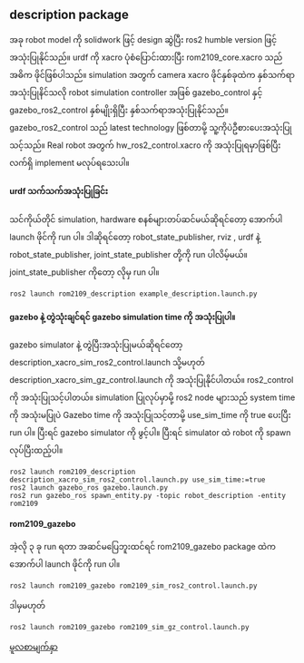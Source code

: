 ## description package

အခု robot model ကို solidwork ဖြင့် design ဆွဲပြီး ros2 humble version ဖြင့် အသုံးပြုနိုင်သည်။ urdf ကို xacro ပုံစံပြောင်းထားပြီး rom2109_core.xacro သည် အဓိက ဖိုင်ဖြစ်ပါသည်။ simulation အတွက် camera xacro ဖိုင်နှစ်ခုထဲက နှစ်သက်ရာ အသုံးပြုနိင်သလို robot simulation controller အဖြစ် gazebo_control နှင့် gazebo_ros2_control နှစ်မျိုးရှိပြီး နှစ်သက်ရာအသုံးပြုနိုင်သည်။
gazebo_ros2_control သည် latest technology ဖြစ်တာမို့ သူ့ကိုပဲဦစားပေးအသုံးပြုသင့်သည်။ Real robot အတွက် hw_ros2_control.xacro ကို အသုံးပြုရမှာဖြစ်ပြီး လက်ရှိ implement မလုပ်ရသေးပါ။

#### urdf သက်သက်အသုံးပြုခြင်း
သင်ကိုယ်တိုင် simulation, hardware စနစ်များတပ်ဆင်မယ်ဆိုရင်တော့ အောက်ပါ launch ဖိုင်ကို run ပါ။ ဒါဆိုရင်တော့ robot_state_publisher, rviz , urdf နဲ့ robot_state_publisher, joint_state_publisher တို့ကို run ပါလိမ့်မယ်။ joint_state_publisher  ကိုတော့ လိုမှ run ပါ။
```
ros2 launch rom2109_description example_description.launch.py
```

#### gazebo နဲ့ တွဲသုံးချင်ရင် gazebo simulation time ကို အသုံးပြုပါ။
gazebo simulator နဲ့ တွဲပြီးအသုံးပြုမယ်ဆိုရင်တော့ description_xacro_sim_ros2_control.launch သို့မဟုတ် description_xacro_sim_gz_control.launch ကို အသုံးပြုနိုင်ပါတယ်။ ros2_control ကို အသုံးပြုသင့်ပါတယ်။ simulation ပြုလုပ်မှာမို့ ros2 node များသည် system time ကို အသုံးမပြုပဲ Gazebo time ကို အသုံးပြုသင့်တာမို့ use_sim_time ကို true ပေးပြီး run ပါ။ ပြီးရင် gazebo simulator ကို ဖွင့်ပါ။ ပြီးရင် simulator ထဲ robot ကို spawn လုပ်ပြီးထည့်ပါ။
```
ros2 launch rom2109_description description_xacro_sim_ros2_control.launch.py use_sim_time:=true
ros2 launch gazebo_ros gazebo.launch.py
ros2 run gazebo_ros spawn_entity.py -topic robot_description -entity rom2109
```

#### rom2109_gazebo 
အဲ့လို ၃ ခု run ရတာ အဆင်မပြေဘူးထင်ရင် rom2109_gazebo package ထဲက အောက်ပါ launch ဖိုင်ကို run ပါ။
```
ros2 launch rom2109_gazebo rom2109_sim_ros2_control.launch.py
```
ဒါမှမဟုတ် 
```
ros2 launch rom2109_gazebo rom2109_sim_gz_control.launch.py
```


<a href="https://github.com/ROM-robotics/rom2109">မူလစာမျက်နှာ </a>